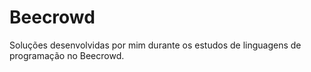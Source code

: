 # Beecrowd

Soluções desenvolvidas por mim durante os estudos de linguagens de programação no Beecrowd.
